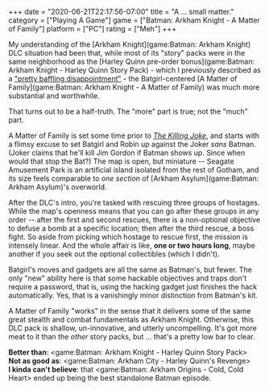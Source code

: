 +++
date = "2020-06-21T22:17:56-07:00"
title = "A ... small matter."
category = ["Playing A Game"]
game = ["Batman: Arkham Knight - A Matter of Family"]
platform = ["PC"]
rating = ["Meh"]
+++

My understanding of the [Arkham Knight](game:Batman: Arkham Knight) DLC situation had been that, while most of its "story" packs were in the same neighborhood as the [Harley Quinn pre-order bonus](game:Batman: Arkham Knight - Harley Quinn Story Pack) - which I previously described as a ["pretty baffling disappointment"]($SiteBaseURL$2015/06/30/almost-the-game-gotham-deserves/) - the Batgirl-centered [A Matter of Family](game:Batman: Arkham Knight - A Matter of Family) was much more substantial and worthwhile.

That turns out to be a half-truth.  The "more" part is true; not the "much" part.

A Matter of Family is set some time prior to <i><a href="https://en.wikipedia.org/wiki/Batman:_The_Killing_Joke">The Killing Joke</a></i>, and starts with a flimsy excuse to set Batgirl and Robin up against the Joker <i>sans</i> Batman.  (Joker claims that he'll kill Jim Gordon if Batman shows up.  Since when would that stop the Bat?)  The map is open, but miniature -- Seagate Amusement Park is an artificial island isolated from the rest of Gotham, and its size feels comparable to <i>one section</i> of [Arkham Asylum](game:Batman: Arkham Asylum)'s overworld.

After the DLC's intro, you're tasked with rescuing three groups of hostages.  While the map's openness means that you can go after these groups in any order -- after the first and second rescues, there is a non-optional objective to defuse a bomb at a specific location; then after the third rescue, a boss fight.  So aside from picking which hostage to rescue first, the mission is intensely linear.  And the whole affair is like, <b>one or two hours long</b>, maybe another if you seek out the optional collectibles (which I didn't).

Batgirl's moves and gadgets are all the same as Batman's, but fewer.  The only "new" ability here is that some hackable objectives and traps don't require a password, that is, using the hacking gadget just finishes the hack automatically.  Yes, that is a vanishingly minor distinction from Batman's kit.

A Matter of Family "works" in the sense that it delivers some of the same great stealth and combat fundamentals as Arkham Knight.  Otherwise, this DLC pack is shallow, un-innovative, and utterly uncompelling.  It's got more meat to it than the <i>other</i> story packs, but ... that's a pretty low bar to clear.

<b>Better than</b>: <game:Batman: Arkham Knight - Harley Quinn Story Pack>  
<b>Not as good as</b>: <game:Batman: Arkham City - Harley Quinn's Revenge>  
<b>I kinda can't believe</b>: that <game:Batman: Arkham Origins - Cold, Cold Heart> ended up being the best standalone Batman episode.
